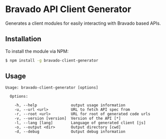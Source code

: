 # Bravado API Client Generator
Generates a client modules for easily interacting with Bravado based APIs.

## Installation
To install the module via NPM:
```bash
$ npm install -g bravado-client-generator
```

## Usage
```
Usage: bravado-client-generator [options]

  Options:

    -h, --help               output usage information
    -u, --url <url>          URL to fetch API spec from
    -r, --root <url>         URL for root of generated code urls
    -v, --version [version]  Version of the API [*]
    -l, --lang [lang]        Language of generated client [js]
    -o, --output <dir>       Output directory [cwd]
    -d, --debug              Output debug information
```
